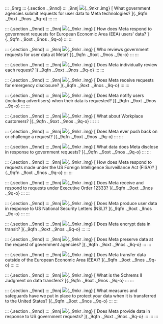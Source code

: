 ::: _9nrg
::: {.section ._9nnd}
::: _9nnj
![](https://static.xx.fbcdn.net/rsrc.php/yR/r/lz1K8YbpVaR.svg){._9nkr
.img} [ What government agencies submit requests for user data to Meta
technologies? ]{._9qfn ._9oxt ._9nos ._9q-o}
:::
:::

::: {.section ._9nnd}
::: _9nnj
![](https://static.xx.fbcdn.net/rsrc.php/yR/r/lz1K8YbpVaR.svg){._9nkr
.img} [ How does Meta respond to government requests for European
Economic Area (EEA) users' data? ]{._9qfn ._9oxt ._9nos ._9q-o}
:::
:::

::: {.section ._9nnd}
::: _9nnj
![](https://static.xx.fbcdn.net/rsrc.php/yR/r/lz1K8YbpVaR.svg){._9nkr
.img} [ Who reviews government requests for user data at Meta? ]{._9qfn
._9oxt ._9nos ._9q-o}
:::
:::

::: {.section ._9nnd}
::: _9nnj
![](https://static.xx.fbcdn.net/rsrc.php/yR/r/lz1K8YbpVaR.svg){._9nkr
.img} [ Does Meta individually review each request? ]{._9qfn ._9oxt
._9nos ._9q-o}
:::
:::

::: {.section ._9nnd}
::: _9nnj
![](https://static.xx.fbcdn.net/rsrc.php/yR/r/lz1K8YbpVaR.svg){._9nkr
.img} [ Does Meta receive requests for emergency disclosure? ]{._9qfn
._9oxt ._9nos ._9q-o}
:::
:::

::: {.section ._9nnd}
::: _9nnj
![](https://static.xx.fbcdn.net/rsrc.php/yR/r/lz1K8YbpVaR.svg){._9nkr
.img} [ Does Meta notify users (including advertisers) when their data
is requested? ]{._9qfn ._9oxt ._9nos ._9q-o}
:::
:::

::: {.section ._9nnd}
::: _9nnj
![](https://static.xx.fbcdn.net/rsrc.php/yR/r/lz1K8YbpVaR.svg){._9nkr
.img} [ What about Workplace customers? ]{._9qfn ._9oxt ._9nos ._9q-o}
:::
:::

::: {.section ._9nnd}
::: _9nnj
![](https://static.xx.fbcdn.net/rsrc.php/yR/r/lz1K8YbpVaR.svg){._9nkr
.img} [ Does Meta ever push back on or challenge a request? ]{._9qfn
._9oxt ._9nos ._9q-o}
:::
:::

::: {.section ._9nnd}
::: _9nnj
![](https://static.xx.fbcdn.net/rsrc.php/yR/r/lz1K8YbpVaR.svg){._9nkr
.img} [ What data does Meta disclose in response to government requests?
]{._9qfn ._9oxt ._9nos ._9q-o}
:::
:::

::: {.section ._9nnd}
::: _9nnj
![](https://static.xx.fbcdn.net/rsrc.php/yR/r/lz1K8YbpVaR.svg){._9nkr
.img} [ How does Meta respond to requests made under the US Foreign
Intelligence Surveillance Act (FISA)? ]{._9qfn ._9oxt ._9nos ._9q-o}
:::
:::

::: {.section ._9nnd}
::: _9nnj
![](https://static.xx.fbcdn.net/rsrc.php/yR/r/lz1K8YbpVaR.svg){._9nkr
.img} [ Does Meta receive and respond to requests under Executive Order
12333? ]{._9qfn ._9oxt ._9nos ._9q-o}
:::
:::

::: {.section ._9nnd}
::: _9nnj
![](https://static.xx.fbcdn.net/rsrc.php/yR/r/lz1K8YbpVaR.svg){._9nkr
.img} [ Does Meta produce user data in response to US National Security
Letters (NSL)? ]{._9qfn ._9oxt ._9nos ._9q-o}
:::
:::

::: {.section ._9nnd}
::: _9nnj
![](https://static.xx.fbcdn.net/rsrc.php/yR/r/lz1K8YbpVaR.svg){._9nkr
.img} [ Does Meta encrypt data in transit? ]{._9qfn ._9oxt ._9nos
._9q-o}
:::
:::

::: {.section ._9nnd}
::: _9nnj
![](https://static.xx.fbcdn.net/rsrc.php/yR/r/lz1K8YbpVaR.svg){._9nkr
.img} [ Does Meta preserve data at the request of government agencies?
]{._9qfn ._9oxt ._9nos ._9q-o}
:::
:::

::: {.section ._9nnd}
::: _9nnj
![](https://static.xx.fbcdn.net/rsrc.php/yR/r/lz1K8YbpVaR.svg){._9nkr
.img} [ Does Meta transfer data outside of the European Economic Area
(EEA)? ]{._9qfn ._9oxt ._9nos ._9q-o}
:::
:::

::: {.section ._9nnd}
::: _9nnj
![](https://static.xx.fbcdn.net/rsrc.php/yR/r/lz1K8YbpVaR.svg){._9nkr
.img} [ What is the Schrems II Judgment on data transfers? ]{._9qfn
._9oxt ._9nos ._9q-o}
:::
:::

::: {.section ._9nnd}
::: _9nnj
![](https://static.xx.fbcdn.net/rsrc.php/yR/r/lz1K8YbpVaR.svg){._9nkr
.img} [ What measures and safeguards have we put in place to protect
your data when it is transferred to the United States? ]{._9qfn ._9oxt
._9nos ._9q-o}
:::
:::

::: {.section ._9nnd}
::: _9nnj
![](https://static.xx.fbcdn.net/rsrc.php/yR/r/lz1K8YbpVaR.svg){._9nkr
.img} [ Does Meta provide data in response to US government requests?
]{._9qfn ._9oxt ._9nos ._9q-o}
:::
:::
:::
